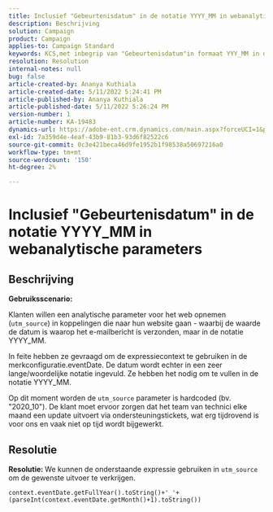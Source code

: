```yaml
---
title: Inclusief "Gebeurtenisdatum" in de notatie YYYY_MM in webanalytische parameters
description: Beschrijving
solution: Campaign
product: Campaign
applies-to: Campaign Standard
keywords: KCS,met inbegrip van "Gebeurtenisdatum"in formaat YYY_MM in de Parameters van de Analyse van het Web
resolution: Resolution
internal-notes: null
bug: false
article-created-by: Ananya Kuthiala
article-created-date: 5/11/2022 5:24:41 PM
article-published-by: Ananya Kuthiala
article-published-date: 5/11/2022 5:26:24 PM
version-number: 1
article-number: KA-19483
dynamics-url: https://adobe-ent.crm.dynamics.com/main.aspx?forceUCI=1&pagetype=entityrecord&etn=knowledgearticle&id=78f18337-4fd1-ec11-a7b5-0022480a8e40
exl-id: 7a359d4e-4eaf-43b9-81b3-93d6f82522c6
source-git-commit: 0c3e421beca46d9fe1952b1f98538a50697216a0
workflow-type: tm+mt
source-wordcount: '150'
ht-degree: 2%

---
```


# Inclusief &quot;Gebeurtenisdatum&quot; in de notatie YYYY_MM in webanalytische parameters

## Beschrijving


<b>Gebruiksscenario:</b>

Klanten willen een analytische parameter voor het web opnemen (`utm_source`) in koppelingen die naar hun website gaan - waarbij de waarde de datum is waarop het e-mailbericht is verzonden, maar in de notatie YYYY_MM.

In feite hebben ze gevraagd om de expressiecontext te gebruiken in de merkconfiguratie.eventDate. De datum wordt echter in een zeer lange/woordelijke notatie ingevuld. Ze hebben het nodig om te vullen in de notatie YYYY_MM.

Op dit moment worden de `utm_source` parameter is hardcoded (bv. &quot;2020_10&quot;). De klant moet ervoor zorgen dat het team van technici elke maand een update uitvoert via ondersteuningstickets, wat erg tijdrovend is voor ons en vaak niet op tijd wordt bijgewerkt.


## Resolutie


<b>Resolutie: </b>We kunnen de onderstaande expressie gebruiken in `utm_source` om de gewenste uitvoer te verkrijgen.

`context.eventDate.getFullYear().toString()+'_'+(parseInt(context.eventDate.getMonth()+1).toString())`
